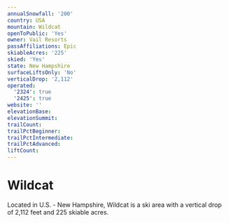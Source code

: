 ```yaml
---
annualSnowfall: '200'
country: USA
mountain: Wildcat
openToPublic: 'Yes'
owner: Vail Resorts
passAffiliations: Epic
skiableAcres: '225'
skied: 'Yes'
state: New Hampshire
surfaceLiftsOnly: 'No'
verticalDrop: '2,112'
operated:
  '2324': true
  '2425': true
website: ''
elevationBase:
elevationSummit:
trailCount:
trailPctBeginner:
trailPctIntermediate:
trailPctAdvanced:
liftCount:
---
```



# Wildcat

Located in U.S. - New Hampshire, Wildcat is a ski area with a vertical drop of 2,112 feet and 225 skiable acres.
